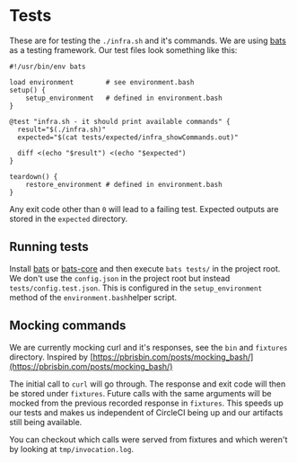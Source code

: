 # Tests

These are for testing the `./infra.sh` and it's commands. We are using [bats](https://github.com/sstephenson/bats) as a testing framework.
Our test files look something like this:

```
#!/usr/bin/env bats

load environment        # see environment.bash
setup() {
    setup_environment   # defined in environment.bash
}

@test "infra.sh - it should print available commands" {
  result="$(./infra.sh)"
  expected="$(cat tests/expected/infra_showCommands.out)"

  diff <(echo "$result") <(echo "$expected")
}

teardown() {
    restore_environment # defined in environment.bash
}
```

Any exit code other than `0` will lead to a failing test. Expected outputs are stored in the `expected` directory.

## Running tests

Install [bats](https://github.com/sstephenson/bats) or [bats-core](https://github.com/bats-core/bats-core) and then execute `bats tests/` in the project root.
We don't use the `config.json` in the project root but instead `tests/config.test.json`. This is configured in the `setup_environment` method of the `environment.bash`helper script.

## Mocking commands

We are currently mocking curl and it's responses, see the `bin` and `fixtures` directory. Inspired by [https://pbrisbin.com/posts/mocking_bash/](https://pbrisbin.com/posts/mocking_bash/)

The initial call to `curl` will go through. The response and exit code will then be stored under `fixtures`. 
Future calls with the same arguments will be mocked from the previous recorded response in `fixtures`.
This speeds up our tests and makes us independent of CircleCI being up and our artifacts still being available.

You can checkout which calls were served from fixtures and which weren't by looking at `tmp/invocation.log`.